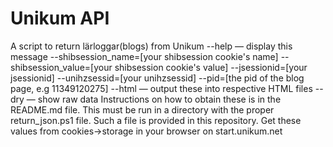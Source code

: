 # Unikum API
A script to return lärloggar(blogs) from Unikum
--help — display this message
--shibsession_name=[your shibsession cookie's name]
--shibsession_value=[your shibsession cookie's value]
--jsessionid=[your jsessionid]
 --unihzsessid=[your unihzsessid]
  --pid=[the pid of the blog page, e.g 11349120275]
   --html — output these into respective HTML files
   --dry — show raw data
  Instructions on how to obtain these is in the README.md file. This must be run in a directory with the proper return_json.ps1 file.
  Such a file is provided in this repository.
Get these values from cookies->storage in your browser on start.unikum.net